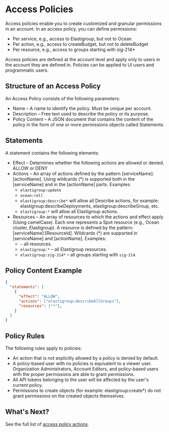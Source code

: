 <meta name="robots" content="noindex">

# Access Policies

Access policies enable you to create customized and granular permissions in an account. In an access policy, you can define permissions:

- Per service, e.g., access to Elastigroup, but not to Ocean
- Per action, e.g., access to createBudget, but not to deleteBudget
- Per resource, e.g., access to groups starting with sig-214\*

Access policies are defined at the account level and apply only to users in the account they are defined in. Policies can be applied to UI users and programmatic users.

## Structure of an Access Policy

An Access Policy consists of the following parameters:

- Name – A name to identify the policy. Must be unique per account.
- Description – Free text used to describe the policy or its purpose.
- Policy Content – A JSON document that contains the content of the policy in the form of one or more permissions objects called Statements.

## Statements

A statement contains the following elements:

- Effect – Determines whether the following actions are allowed or denied. ALLOW or DENY
- Actions – An array of actions defined by the pattern [serviceName]:[actionName]. Using wildcards (\*) is supported both in the [serviceName] and in the [actionName] parts. Examples:
  - `elastigroup:update`
  - `ocean:roll`
  - `elastigroup:describe*` will allow all Describe actions, for example: elastigroup:describeDeployments, elastigroup:describeGroup, etc.
  - `elastigroup:*` will allow all Elastigroup actions.
- Resources – An array of resources to which the actions and effect apply (Using camelCase). Each one represents a Spot resource (e.g., Ocean cluster, Elastigroup). A resource is defined by the pattern: [serviceName]:[ResourceId]. Wildcards (\*) are supported in [serviceName] and [actionName]. Examples:
  - `–` all resources.
  - `elastigroup:*` – all Elastigroup resources.
  - `elastigroup:sig-214*` – all groups starting with `sig-214`.

## Policy Content Example

```json
{
  "statements": [
    {
      "effect": "ALLOW",
      "actions": ["elastigroup:describeAllGroups"],
      "resources": ["*"],
    }
  ]
}
```

## Policy Rules

The following rules apply to policies:

- An action that is not explicitly allowed by a policy is denied by default.
- A policy-based user with no policies is equivalent to a viewer user.
  Organization Administrators, Account Editors, and policy-based users with the proper permissions are able to grant permissions.
- All API tokens belonging to the user will be affected by the user's current policy.
- Permissions to create objects (for example: elastigroup:create\*) do not grant permissions on the created objects themselves.

## What's Next?

See the full list of [access policy actions](administration/access-policies/access-policy-actions).
